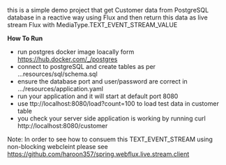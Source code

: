 this is a simple demo project that get Customer data from PostgreSQL database in a reactive way using Flux
and then return this data as live stream Flux with  MediaType.TEXT_EVENT_STREAM_VALUE

**How To Run**
* run postgres docker image loacally form https://hub.docker.com/_/postgres
* connect to postgreSQL and create tables as per ...resources/sql/schema.sql
* ensure the database port and user/password are correct in .../resources/application.yaml
* run your application and it will start at default port 8080
* use ttp://localhost:8080/load?count=100 to load test data in customer table
* you check your server side application is working by running curl http://localhost:8080/customer

Note: In order to see how to consuem this TEXT_EVENT_STREAM using non-blocking webcleint please see https://github.com/haroon357/spring.webflux.live.stream.client